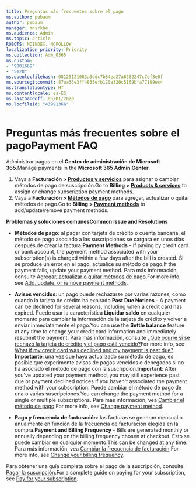 ```yaml
---
title: Preguntas más frecuentes sobre el pago
ms.author: pebaum
author: pebaum
manager: mnirkhe
ms.audience: Admin
ms.topic: article
ROBOTS: NOINDEX, NOFOLLOW
localization_priority: Priority
ms.collection: Adm_O365
ms.custom:
- "9001669"
- "5128"
ms.openlocfilehash: 08125121083a3ddc7b84ea27a6262247c7ef3e0f
ms.sourcegitcommit: 87aa36e3ff4835efb120a320c5169bfa77199ec4
ms.translationtype: HT
ms.contentlocale: es-ES
ms.lasthandoff: 05/01/2020
ms.locfileid: "43991366"
---
```

# <a name="payment-faq"></a><span data-ttu-id="d626a-102">Preguntas más frecuentes sobre el pago</span><span class="sxs-lookup"><span data-stu-id="d626a-102">Payment FAQ</span></span>

<span data-ttu-id="d626a-103">Administrar pagos en el **Centro de administración de Microsoft 365**.</span><span class="sxs-lookup"><span data-stu-id="d626a-103">Manage payments in the **Microsoft 365 Admin Center**.</span></span> 

1. <span data-ttu-id="d626a-104">Vaya a **Facturación > [Productos y servicios](https://go.microsoft.com/fwlink/p/?linkid=842054)** para asignar o cambiar métodos de pago de suscripción.</span><span class="sxs-lookup"><span data-stu-id="d626a-104">Go to **Billing > [Products & services](https://go.microsoft.com/fwlink/p/?linkid=842054)** to assign or change subscription payment methods.</span></span>
2. <span data-ttu-id="d626a-105">Vaya a **Facturación > [Métodos de pago](https://go.microsoft.com/fwlink/p/?linkid=2018806)** para agregar, actualizar o quitar métodos de pago.</span><span class="sxs-lookup"><span data-stu-id="d626a-105">Go to **Billing > [Payment methods](https://go.microsoft.com/fwlink/p/?linkid=2018806)** to add/update/remove payment methods.</span></span>

<span data-ttu-id="d626a-106">**Problemas y soluciones comunes**</span><span class="sxs-lookup"><span data-stu-id="d626a-106">**Common Issue and Resolutions**</span></span>

- <span data-ttu-id="d626a-107">**Métodos de pago**: al pagar con tarjeta de crédito o cuenta bancaria, el método de pago asociado a las suscripciones se cargará en unos días después de crear la factura.</span><span class="sxs-lookup"><span data-stu-id="d626a-107">**Payment Methods** - If paying by credit card or bank account, the payment method associated with your subscription(s) is charged within a few days after the bill is created.</span></span> <span data-ttu-id="d626a-108">Si se produce un error en el pago, actualice su método de pago.</span><span class="sxs-lookup"><span data-stu-id="d626a-108">If the payment fails, update your payment method.</span></span> <span data-ttu-id="d626a-109">Para más información, consulte [Agregar, actualizar o quitar métodos de pago](https://go.microsoft.com/fwlink/?linkid=2118133).</span><span class="sxs-lookup"><span data-stu-id="d626a-109">For more info, see [Add, update, or remove payment methods](https://go.microsoft.com/fwlink/?linkid=2118133).</span></span>

- <span data-ttu-id="d626a-110">**Avisos vencidos**: un pago puede rechazarse por varias razones, como cuando la tarjeta de crédito ha expirado.</span><span class="sxs-lookup"><span data-stu-id="d626a-110">**Past Due Notices** - A payment can be declined for several reasons, including when a credit card has expired.</span></span> <span data-ttu-id="d626a-111">Puede usar la característica **Liquidar saldo** en cualquier momento para cambiar la información de la tarjeta de crédito y volver a enviar inmediatamente el pago.</span><span class="sxs-lookup"><span data-stu-id="d626a-111">You can use the **Settle balance** feature at any time to change your credit card information and immediately resubmit the payment.</span></span> <span data-ttu-id="d626a-112">Para más información, consulte [¿Qué ocurre si se rechazó la tarjeta de crédito y el pago está vencido?](https://docs.microsoft.com/microsoft-365/commerce/billing-and-payments/pay-for-your-subscription?view=o365-worldwide#what-if-my-credit-card-was-declined-and-my-payment-is-past-due)</span><span class="sxs-lookup"><span data-stu-id="d626a-112">For more info, see [What if my credit card was declined and my payment is past due?](https://docs.microsoft.com/microsoft-365/commerce/billing-and-payments/pay-for-your-subscription?view=o365-worldwide#what-if-my-credit-card-was-declined-and-my-payment-is-past-due)</span></span> <span data-ttu-id="d626a-113">**Importante**: una vez que haya actualizado su método de pago, es posible que experimente avisos de pagos vencidos o denegados si no ha asociado el método de pago con la suscripción.</span><span class="sxs-lookup"><span data-stu-id="d626a-113">**Important**: After you've updated your payment method, you may still experience past due or payment declined notices if you haven't associated the payment method with your subscription.</span></span> <span data-ttu-id="d626a-114">Puede cambiar el método de pago de una o varias suscripciones.</span><span class="sxs-lookup"><span data-stu-id="d626a-114">You can change the payment method for a single or multiple subscriptions.</span></span> <span data-ttu-id="d626a-115">Para más información, vea [Cambiar el método de pago](https://docs.microsoft.com/microsoft-365/commerce/billing-and-payments/add-update-or-remove-credit-card-or-bank-account?view=o365-worldwide#change-a-payment-method).</span><span class="sxs-lookup"><span data-stu-id="d626a-115">For more info, see [Change payment method](https://docs.microsoft.com/microsoft-365/commerce/billing-and-payments/add-update-or-remove-credit-card-or-bank-account?view=o365-worldwide#change-a-payment-method).</span></span>

- <span data-ttu-id="d626a-116">**Pago y frecuencia de facturación**: las facturas se generan mensual o anualmente en función de la frecuencia de facturación elegida en la compra.</span><span class="sxs-lookup"><span data-stu-id="d626a-116">**Payment and Billing Frequency** - Bills are generated monthly or annually depending on the billing frequency chosen at checkout.</span></span> <span data-ttu-id="d626a-117">Esto se puede cambiar en cualquier momento.</span><span class="sxs-lookup"><span data-stu-id="d626a-117">This can be changed at any time.</span></span> <span data-ttu-id="d626a-118">Para más información, vea [Cambiar la frecuencia de facturación](https://go.microsoft.com/fwlink/?linkid=2119148).</span><span class="sxs-lookup"><span data-stu-id="d626a-118">For more info, see [Change your billing frequency](https://go.microsoft.com/fwlink/?linkid=2119148).</span></span>

<span data-ttu-id="d626a-119">Para obtener una guía completa sobre el pago de la suscripción, consulte [Pagar la suscripción](https://docs.microsoft.com/microsoft-365/commerce/billing-and-payments/pay-for-your-subscription?view=o365-worldwide).</span><span class="sxs-lookup"><span data-stu-id="d626a-119">For a complete guide on paying for your subscription, see [Pay for your subscription](https://docs.microsoft.com/microsoft-365/commerce/billing-and-payments/pay-for-your-subscription?view=o365-worldwide).</span></span>
